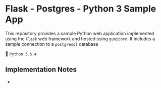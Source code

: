 # Flask - Postgres - Python 3 Sample App

This repository provides a sample Python web application implemented using the ``Flask`` web framework and hosted using ``gunicorn``.
It includes a sample connection to a ``postgresql`` database

🐍 ``Python 3.5.4`` 

## Implementation Notes
- 